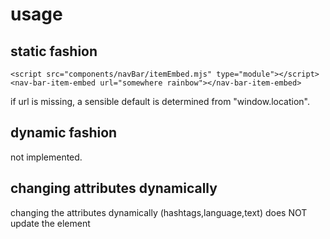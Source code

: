 
# usage

## static fashion

    <script src="components/navBar/itemEmbed.mjs" type="module"></script>
    <nav-bar-item-embed url="somewhere rainbow"></nav-bar-item-embed>

if url is missing, a sensible default is determined from "window.location".

## dynamic fashion

not implemented.

## changing attributes dynamically

changing the attributes dynamically (hashtags,language,text) does NOT update the element
